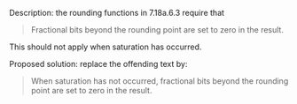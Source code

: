 Description: the rounding functions in 7.18a.6.3 require that

> Fractional bits beyond the rounding point are set to zero in the result.

This should not apply when saturation has occurred.

Proposed solution: replace the offending text by:

> When saturation has not occurred, fractional bits beyond the rounding point are
> set to zero in the result.
